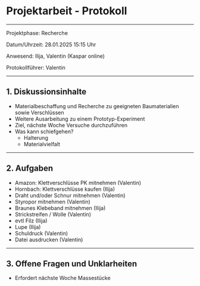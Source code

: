 # Projektarbeit - Protokoll

---

Projektphase: Recherche

Datum/Uhrzeit: 28.01.2025 15:15 Uhr

Anwesend: Ilija, Valentin (Kaspar online)

Protokollführer: Valentin

---

## 1. Diskussionsinhalte
- Materialbeschaffung und Recherche zu geeigneten Baumaterialien sowie Verschlüssen
- Weitere Ausarbeitung zu einem Prototyp-Experiment
- Ziel, nächste Woche Versuche durchzuführen
- Was kann schiefgehen?
  - Halterung
  - Materialvielfalt
---

## 2. Aufgaben
- Amazon: Klettverschlüsse PK mitnehmen (Valentin)
- Hornbach: Klettverschlüsse kaufen (Ilija)
- Draht und/oder Schnur mitnehmen (Valentin)
- Styropor mitnehmen (Valentin)
- Braunes Klebeband mitnehmen (Ilija)
- Strickstreifen / Wolle (Valentin)
- evtl Filz (Ilija)
- Lupe (Ilija)
- Schuldruck (Valentin)
- Datei ausdrucken (Valentin)
---

## 3. Offene Fragen und Unklarheiten
- Erfordert nächste Woche Massestücke
